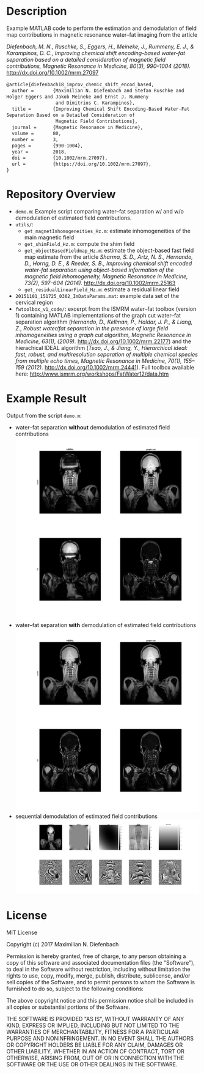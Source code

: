 

# Description

Example MATLAB code to perform the estimation and demodulation of field map contributions in magnetic resonance water&#x2013;fat imaging from the article

*Diefenbach, M. N., Ruschke, S., Eggers, H., Meineke, J., Rummeny, E. J., & Karampinos, D. C., Improving chemical shift encoding-based water-fat separation based on a detailed consideration of magnetic field contributions, Magnetic Resonance in Medicine, 80(3), 990–1004 (2018).*  <http://dx.doi.org/10.1002/mrm.27097>

    @article{diefenbach18_improv_chemic_shift_encod_based,
      author =       {Maximilian N. Diefenbach and Stefan Ruschke and Holger Eggers and Jakob Meineke and Ernst J. Rummeny
                      and Dimitrios C. Karampinos},
      title =        {Improving Chemical Shift Encoding-Based Water-Fat Separation Based on a Detailed Consideration of
                      Magnetic Field Contributions},
      journal =      {Magnetic Resonance in Medicine},
      volume =       80,
      number =       3,
      pages =        {990-1004},
      year =         2018,
      doi =          {10.1002/mrm.27097},
      url =          {https://doi.org/10.1002/mrm.27097},
    }


# Repository Overview

-   `demo.m`: Example script comparing water&#x2013;fat separation w/ and w/o demodulation of estimated field contributions.
-   `utils/`:
    -   `get_magnetInhomogeneities_Hz.m`: estimate inhomogeneities of the main magnetic field
    -   `get_shimField_Hz.m`: compute the shim field
    -   `get_objectBasedFieldmap_Hz.m`: estimate the object-based fast field map estimate from the article 
        *Sharma, S. D., Artz, N. S., Hernando, D., Horng, D. E., & Reeder, S. B., Improving chemical shift encoded water-fat separation using object-based information of the magnetic field inhomogeneity, Magnetic Resonance in Medicine, 73(2), 597–604 (2014).*  <http://dx.doi.org/10.1002/mrm.25163>
    -   `get_residualLinearField_Hz.m`: estimate a residual linear field
-   `20151101_151725_0302_ImDataParams.mat`: example data set of the cervical region
-   `fwtoolbox_v1_code/`: excerpt from the ISMRM water&#x2013;fat toolbox (version 1) containing MATLAB implementations of the graph cut water&#x2013;fat separation algorithm (*Hernando, D., Kellman, P., Haldar, J. P., & Liang, Z., Robust water/fat separation in the presence of large field inhomogeneities using a graph cut algorithm, Magnetic Resonance in Medicine, 63(1),  (2009).*  <http://dx.doi.org/10.1002/mrm.22177>) and the hierachical IDEAL algorithm (*Tsao, J., & Jiang, Y., Hierarchical ideal: fast, robust, and multiresolution separation of multiple chemical species from multiple echo times, Magnetic Resonance in Medicine, 70(1), 155–159 (2012).*  <http://dx.doi.org/10.1002/mrm.24441>).
    Full toolbox available here: <http://www.ismrm.org/workshops/FatWater12/data.htm>


# Example Result

Output from the script `demo.m`:

-   water&#x2013;fat separation **without** demodulation of estimated field contributions
    ![img](./stdWFI.png)
-   water&#x2013;fat separation **with** demodulation of estimated field contributions
    ![img](./proposedWFI.png)
-   sequential demodulation of estimated field contributions
    ![img](./field_contributions.png)


# License

MIT License

Copyright (c) 2017 Maximilian N. Diefenbach

Permission is hereby granted, free of charge, to any person obtaining a copy
of this software and associated documentation files (the "Software"), to deal
in the Software without restriction, including without limitation the rights
to use, copy, modify, merge, publish, distribute, sublicense, and/or sell
copies of the Software, and to permit persons to whom the Software is
furnished to do so, subject to the following conditions:

The above copyright notice and this permission notice shall be included in all
copies or substantial portions of the Software.

THE SOFTWARE IS PROVIDED "AS IS", WITHOUT WARRANTY OF ANY KIND, EXPRESS OR
IMPLIED, INCLUDING BUT NOT LIMITED TO THE WARRANTIES OF MERCHANTABILITY,
FITNESS FOR A PARTICULAR PURPOSE AND NONINFRINGEMENT. IN NO EVENT SHALL THE
AUTHORS OR COPYRIGHT HOLDERS BE LIABLE FOR ANY CLAIM, DAMAGES OR OTHER
LIABILITY, WHETHER IN AN ACTION OF CONTRACT, TORT OR OTHERWISE, ARISING FROM,
OUT OF OR IN CONNECTION WITH THE SOFTWARE OR THE USE OR OTHER DEALINGS IN THE
SOFTWARE.

